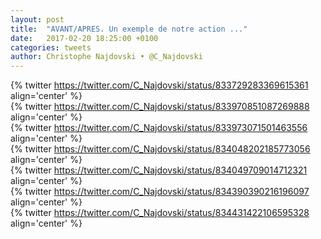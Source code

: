 ```yaml
---
layout: post
title:  "AVANT/APRES. Un exemple de notre action ..."
date:   2017-02-20 18:25:00 +0100
categories: tweets
author: Christophe Najdovski • @C_Najdovski
---
```

{% twitter https://twitter.com/C_Najdovski/status/833729283369615361 align='center' %}
<br>
{% twitter https://twitter.com/C_Najdovski/status/833970851087269888 align='center' %}
<br>
{% twitter https://twitter.com/C_Najdovski/status/833973071501463556 align='center' %}
<br>
{% twitter https://twitter.com/C_Najdovski/status/834048202185773056 align='center' %}
<br>
{% twitter https://twitter.com/C_Najdovski/status/834049709014712321 align='center' %}
<br>
{% twitter https://twitter.com/C_Najdovski/status/834390390216196097 align='center' %}
<br>
{% twitter https://twitter.com/C_Najdovski/status/834431422106595328 align='center' %}
